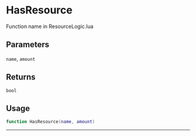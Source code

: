 # HasResource
Function name in ResourceLogic.lua
## Parameters
`name`, `amount`
## Returns
`bool`
## Usage
```lua
function HasResource(name, amount)
```
---
